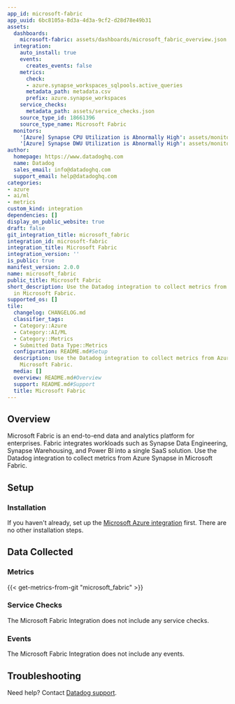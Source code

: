 ```yaml
---
app_id: microsoft-fabric
app_uuid: 6bc8105a-8d3a-4d3a-9cf2-d28d78e49b31
assets:
  dashboards:
    microsoft-fabric: assets/dashboards/microsoft_fabric_overview.json
  integration:
    auto_install: true
    events:
      creates_events: false
    metrics:
      check:
      - azure.synapse_workspaces_sqlpools.active_queries
      metadata_path: metadata.csv
      prefix: azure.synapse_workspaces
    service_checks:
      metadata_path: assets/service_checks.json
    source_type_id: 18661396
    source_type_name: Microsoft Fabric
  monitors:
    '[Azure] Synapse CPU Utilization is Abnormally High': assets/monitors/azure_fabric_cpu_usage_high.json
    '[Azure] Synapse DWU Utilization is Abnormally High': assets/monitors/azure_fabric_dwu_usage_high.json
author:
  homepage: https://www.datadoghq.com
  name: Datadog
  sales_email: info@datadoghq.com
  support_email: help@datadoghq.com
categories:
- azure
- ai/ml
- metrics
custom_kind: integration
dependencies: []
display_on_public_website: true
draft: false
git_integration_title: microsoft_fabric
integration_id: microsoft-fabric
integration_title: Microsoft Fabric
integration_version: ''
is_public: true
manifest_version: 2.0.0
name: microsoft_fabric
public_title: Microsoft Fabric
short_description: Use the Datadog integration to collect metrics from Azure Synapse
  in Microsoft Fabric.
supported_os: []
tile:
  changelog: CHANGELOG.md
  classifier_tags:
  - Category::Azure
  - Category::AI/ML
  - Category::Metrics
  - Submitted Data Type::Metrics
  configuration: README.md#Setup
  description: Use the Datadog integration to collect metrics from Azure Synapse in
    Microsoft Fabric.
  media: []
  overview: README.md#Overview
  support: README.md#Support
  title: Microsoft Fabric
---
```


<!--  SOURCED FROM https://github.com/DataDog/integrations-internal-core -->


## Overview

Microsoft Fabric is an end-to-end data and analytics platform for enterprises. Fabric integrates workloads such as Synapse Data Engineering, Synapse Warehousing, and Power BI into a single SaaS solution. Use the Datadog integration to collect metrics from Azure Synapse in Microsoft Fabric.

## Setup

### Installation
If you haven't already, set up the [Microsoft Azure integration][1] first. There are no other installation steps.

## Data Collected

### Metrics
{{< get-metrics-from-git "microsoft_fabric" >}}


### Service Checks

The Microsoft Fabric Integration does not include any service checks.

### Events

The Microsoft Fabric Integration does not include any events.

## Troubleshooting

Need help? Contact [Datadog support][3].


[1]: https://docs.datadoghq.com/ja/integrations/azure/
[2]: https://github.com/DataDog/integrations-internal-core/blob/main/microsoft_fabric/metadata.csv
[3]: https://docs.datadoghq.com/ja/help/
